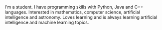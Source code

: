 I'm a student.
I have programming skills with Python, Java and C++ languages.
Interested in mathematics, computer science, artificial intelligence and astronomy.
Loves learning and is always learning artificial intelligence and machine learning topics.
